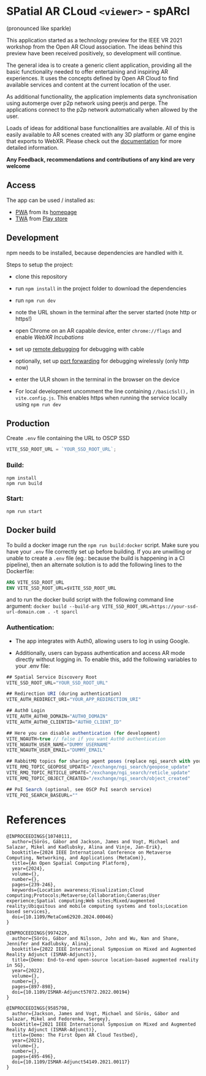 # SPatial AR CLoud `<viewer>` - spARcl

(pronounced like sparkle)

This application started as a technology preview for the IEEE VR 2021 workshop from the Open AR Cloud association. The ideas behind this preview have been received positively, so development will continue.

The general idea is to create a generic client application, providing all the basic functionality needed to offer entertaining and inspiring AR experiences. It uses the concepts defined by Open AR Cloud to find available services and content at the current location of the user.

As additional functionality, the application implements data synchronisation using automerge over p2p network using peerjs and perge. The applications connect to the p2p network automatically when allowed by the user.

Loads of ideas for additional base functionalities are available. All of this is easily available to AR scenes created with any 3D platform or game engine that exports to WebXR. Please check out the [documentation](https://openarcloud.github.io/sparcl/) for more detailed information.

**Any Feedback, recommendations and contributions of any kind are very welcome**

## Access

The app can be used / installed as:

- [PWA](https://web.dev/progressive-web-apps/) from its [homepage](https://sparcl.app/)
- [TWA](https://developer.chrome.com/docs/android/trusted-web-activity/overview/) from [Play store](https://play.google.com/store/apps/details?id=app.sparcl.twa)

## Development

npm needs to be installed, because dependencies are handled with it.

Steps to setup the project:

- clone this repository
- run `npm install` in the project folder to download the dependencies
- run `npm run dev`
- note the URL shown in the terminal after the server started (note http or https!)
- open Chrome on an AR capable device, enter `chrome://flags` and enable _WebXR Incubations_

- set up [remote debugging](https://developer.chrome.com/docs/devtools/remote-debugging/) for debugging with cable
- optionally, set up [port forwarding](https://developer.chrome.com/docs/devtools/remote-debugging/local-server/) for debugging wirelessly (only http now)

- enter the ULR shown in the terminal in the browser on the device

- For local development uncomment the line containing `//basicSsl(),` in `vite.config.js`. This enables https when running the service locally using `npm run dev`

## Production

Create `.env` file containing the URL to OSCP SSD

```js
VITE_SSD_ROOT_URL = `YOUR_SSD_ROOT_URL`;
```

### Build:

```
npm install
npm run build
```

### Start:

```
npm run start
```

## Docker build

To build a docker image run the `npm run build:docker` script. Make sure you have your `.env` file correctly set up before building. If you are unwilling or unable to create a `.env` file (eg.: because the build is happening in a CI pipeline), then an alternate solution is to add the following lines to the Dockerfile:

```Dockerfile
ARG VITE_SSD_ROOT_URL
ENV VITE_SSD_ROOT_URL=$VITE_SSD_ROOT_URL
```

and to run the docker build script with the following command line argument: `docker build --build-arg VITE_SSD_ROOT_URL=https://your-ssd-url-domain.com . -t sparcl`

### Authentication:

- The app integrates with Auth0, allowing users to log in using Google.

- Additionally, users can bypass authentication and access AR mode directly without logging in. To enable this, add the following variables to your .env file:

```js
## Spatial Service Discovery Root
VITE_SSD_ROOT_URL="YOUR_SSD_ROOT_URL"

## Redirection URI (during authentication)
VITE_AUTH_REDIRECT_URI="YOUR_APP_REDIRECTION_URI"

## Auth0 Login
VITE_AUTH_AUTH0_DOMAIN="AUTH0_DOMAIN"
VITE_AUTH_AUTH0_CLIENTID="AUTH0_CLIENT_ID"

## Here you can disable authentication (for development)
VITE_NOAUTH=true // false if you want Auth0 authentication
VITE_NOAUTH_USER_NAME="DUMMY_USERNAME"
VITE_NOAUTH_USER_EMAIL="DUMMY_EMAIL"

## RabbitMQ topics for sharing agent poses (replace ngi_search with your own)
VITE_RMQ_TOPIC_GEOPOSE_UPDATE="/exchange/ngi_search/geopose_update"
VITE_RMQ_TOPIC_RETICLE_UPDATE="/exchange/ngi_search/reticle_update"
VITE_RMQ_TOPIC_OBJECT_CREATED="/exchange/ngi_search/object_created"

## PoI Search (optional, see OSCP PoI search service)
VITE_POI_SEARCH_BASEURL=""
```

# References

```
@INPROCEEDINGS{10740111,
  author={Sörös, Gábor and Jackson, James and Vogt, Michael and Salazar, Mikel and Kadlubsky, Alina and Vinje, Jan-Erik},
  booktitle={2024 IEEE International Conference on Metaverse Computing, Networking, and Applications (MetaCom)},
  title={An Open Spatial Computing Platform},
  year={2024},
  volume={},
  number={},
  pages={239-246},
  keywords={Location awareness;Visualization;Cloud computing;Protocols;Metaverse;Collaboration;Cameras;User experience;Spatial computing;Web sites;Mixed/augmented reality;Ubiquitous and mobile computing systems and tools;Location based services},
  doi={10.1109/MetaCom62920.2024.00046}
}
```

```
@INPROCEEDINGS{9974229,
  author={Sörös, Gábor and Nilsson, John and Wu, Nan and Shane, Jennifer and Kadlubsky, Alina},
  booktitle={2022 IEEE International Symposium on Mixed and Augmented Reality Adjunct (ISMAR-Adjunct)},
  title={Demo: End-to-end open-source location-based augmented reality in 5G},
  year={2022},
  volume={},
  number={},
  pages={897-898},
  doi={10.1109/ISMAR-Adjunct57072.2022.00194}
}
```

```
@INPROCEEDINGS{9585798,
  author={Jackson, James and Vogt, Michael and Sörös, Gábor and Salazar, Mikel and Fedorenko, Sergey},
  booktitle={2021 IEEE International Symposium on Mixed and Augmented Reality Adjunct (ISMAR-Adjunct)},
  title={Demo: The First Open AR Cloud Testbed},
  year={2021},
  volume={},
  number={},
  pages={495-496},
  doi={10.1109/ISMAR-Adjunct54149.2021.00117}
}
```
